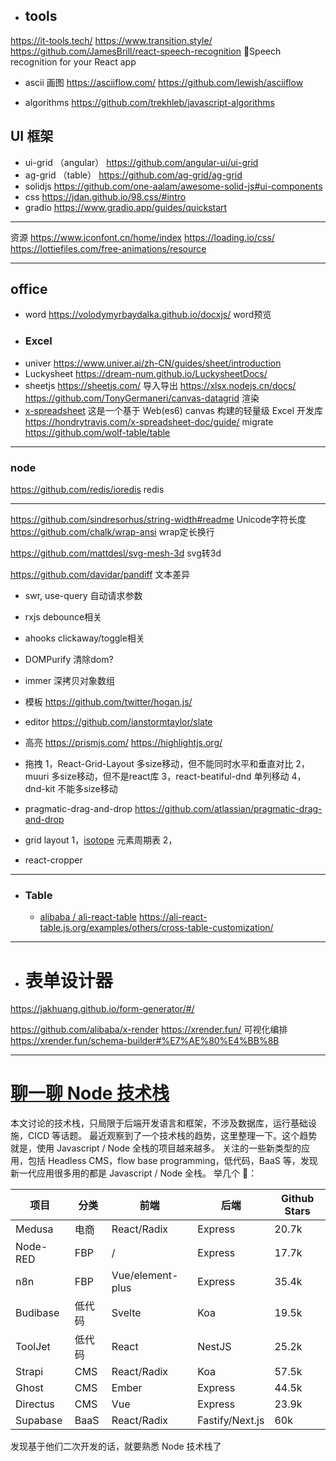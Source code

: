 - ## tools
https://it-tools.tech/
https://www.transition.style/
https://github.com/JamesBrill/react-speech-recognition 💬Speech recognition for your React app
- ascii 画图
https://asciiflow.com/
https://github.com/lewish/asciiflow

- algorithms
https://github.com/trekhleb/javascript-algorithms

## UI 框架

- ui-grid （angular）
https://github.com/angular-ui/ui-grid
- ag-grid （table）
https://github.com/ag-grid/ag-grid
- solidjs
https://github.com/one-aalam/awesome-solid-js#ui-components
- css
https://jdan.github.io/98.css/#intro
- gradio
https://www.gradio.app/guides/quickstart

--- 
资源
https://www.iconfont.cn/home/index
https://loading.io/css/
https://lottiefiles.com/free-animations/resource


--- 
## office
- word
https://volodymyrbaydalka.github.io/docxjs/ word预览
- ### Excel
- univer
  https://www.univer.ai/zh-CN/guides/sheet/introduction
- Luckysheet
https://dream-num.github.io/LuckysheetDocs/
- sheetjs
https://sheetjs.com/ 导入导出
https://xlsx.nodejs.cn/docs/
https://github.com/TonyGermaneri/canvas-datagrid  渲染
- [x-spreadsheet](https://github.com/myliang/x-spreadsheet)
  这是一个基于 Web(es6) canvas 构建的轻量级 Excel 开发库
  https://hondrytravis.com/x-spreadsheet-doc/guide/
migrate https://github.com/wolf-table/table

--- 
###  node
https://github.com/redis/ioredis redis

--- 

https://github.com/sindresorhus/string-width#readme Unicode字符长度
https://github.com/chalk/wrap-ansi wrap定长换行

https://github.com/mattdesl/svg-mesh-3d svg转3d

https://github.com/davidar/pandiff 文本差异


- swr, use-query 自动请求参数
- rxjs debounce相关
- ahooks clickaway/toggle相关
- DOMPurify 清除dom?
- immer 深拷贝对象数组

- 模板
https://github.com/twitter/hogan.js/

- editor
https://github.com/ianstormtaylor/slate

- 高亮
https://prismjs.com/
https://highlightjs.org/

- 拖拽
1，React-Grid-Layout
多size移动，但不能同时水平和垂直对比
2，muuri
多size移动，但不是react库
3，react-beatiful-dnd
单列移动
4，dnd-kit
不能多size移动
- pragmatic-drag-and-drop
https://github.com/atlassian/pragmatic-drag-and-drop

- grid layout
1，[isotope](https://github.com/metafizzy/isotope) 元素周期表
2，

- react-cropper

--- 
- ### Table
  - [alibaba / ali-react-table](https://github.com/alibaba/ali-react-table)
https://ali-react-table.js.org/examples/others/cross-table-customization/

  

--- 
- # 表单设计器

https://jakhuang.github.io/form-generator/#/

https://github.com/alibaba/x-render
https://xrender.fun/
可视化编排
https://xrender.fun/schema-builder#%E7%AE%80%E4%BB%8B

---
# [聊一聊 Node 技术栈](https://www.jitao.tech/posts/node-tech-stack)

本文讨论的技术栈，只局限于后端开发语言和框架，不涉及数据库，运行基础设施，CICD 等话题。
最近观察到了一个技术栈的趋势，这里整理一下。这个趋势就是，使用 Javascript / Node 全栈的项目越来越多。
关注的一些新类型的应用，包括 Headless CMS，flow base programming，低代码，BaaS 等，发现新一代应用很多用的都是 Javascript / Node 全栈。
举几个 🌰：

|项目|分类|前端|后端|Github Stars|
|---|---|---|---|---|
|Medusa|电商|React/Radix|Express|20.7k|
|Node-RED|FBP|/|Express|17.7k|
|n8n|FBP|Vue/element-plus|Express|35.4k|
|Budibase|低代码|Svelte|Koa|19.5k|
|ToolJet|低代码|React|NestJS|25.2k|
|Strapi|CMS|React/Radix|Koa|57.5k|
|Ghost|CMS|Ember|Express|44.5k|
|Directus|CMS|Vue|Express|23.9k|
|Supabase|BaaS|React/Radix|Fastify/Next.js|60k|

发现基于他们二次开发的话，就要熟悉 Node 技术栈了